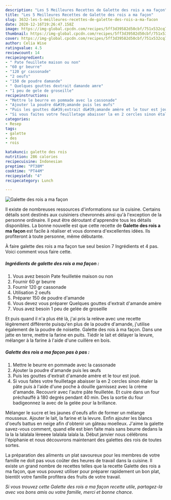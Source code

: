 ```yaml
---
description: "Les 5 Meilleures Recettes de Galette des rois a ma façon"
title: "Les 5 Meilleures Recettes de Galette des rois a ma façon"
slug: 3632-les-5-meilleures-recettes-de-galette-des-rois-a-ma-facon
date: 2020-12-16T19:26:47.158Z
image: https://img-global.cpcdn.com/recipes/5ff3d39582d50cbf/751x532cq70/galette-des-rois-a-ma-facon-photo-principale-de-la-recette.jpg
thumbnail: https://img-global.cpcdn.com/recipes/5ff3d39582d50cbf/751x532cq70/galette-des-rois-a-ma-facon-photo-principale-de-la-recette.jpg
cover: https://img-global.cpcdn.com/recipes/5ff3d39582d50cbf/751x532cq70/galette-des-rois-a-ma-facon-photo-principale-de-la-recette.jpg
author: Celia Wise
ratingvalue: 4.5
reviewcount: 14
recipeingredient:
- " Pate feuillete maison ou non"
- "60 gr beurre"
- "120 gr cassonade"
- "2 oeufs"
- "150 de poudre damande"
- " Quelques gouttes dextrait damande amre"
- "1 peu de gele de groseille"
recipeinstructions:
- "Mettre le beurre en pommade avec la cassonade"
- "Ajouter la poudre d&#39;amande puis les œufs"
- "Puis les gouttes d&#39;extrait d&#39;amande amère et le tour est joué."
- "Si vous faites votre feuilletage abaisser la en 2 cercles sinon étaler la pâte puis à l&#39;aide d&#39;une poche à douille garnissez avec la crème d&#39;amande. Recouvrir avec l&#39;autre pâte feuilletée. Et cuire dans un four préchauffé à 180 degrés pendant 40 min. Des la sortie du four badigeonnez la avec de la gelée pour la brillance."
categories:
- Resep
tags:
- galette
- des
- rois

katakunci: galette des rois 
nutrition: 286 calories
recipecuisine: Indonesian
preptime: "PT38M"
cooktime: "PT44M"
recipeyield: "4"
recipecategory: Lunch

---
```



![Galette des rois a ma façon](https://img-global.cpcdn.com/recipes/5ff3d39582d50cbf/751x532cq70/galette-des-rois-a-ma-facon-photo-principale-de-la-recette.jpg)

Il existe de nombreuses ressources d'informations sur la cuisine. Certains détails sont destinés aux cuisiniers chevronnés ainsi qu'à l'exception de la personne ordinaire. Il peut être déroutant d'apprendre tous les détails disponibles. La bonne nouvelle est que cette recette de <strong> Galette des rois a ma façon </strong> est facile à réaliser et vous donnera d'excellentes idées. Ils profiteront à toute personne, même débutante.

<!--inarticleads1-->

À faire galette des rois a ma façon tue seul besion 7 Ingrédients et 4 pas. Voici comment vous faire cette.

##### Ingrédients de galette des rois a ma façon :

1. Vous avez besoin  Pate feuilletée maison ou non
1. Fournir 60 gr beurre
1. Fournir 120 gr cassonade
1. Utilisation 2 oeufs
1. Préparer 150 de poudre d&#39;amande
1. Vous devez vous préparer  Quelques gouttes d&#39;extrait d&#39;amande amère
1. Vous avez besoin 1 peu de gelée de groseille


Et puis quand il n&#39;a plus été là, j&#39;ai pris la relève avec une recette légèrement différente puisqu&#39;en plus de la poudre d&#39;amande, j&#39;utilise également de la poudre de noisette. Galette des rois à ma façon. Dans une jatte en terre, mettre la farine en puits. Tiédir le lait et délayer la levure, mélanger à la farine à l&#39;aide d&#39;une cuillère en bois. 

<!--inarticleads2-->

##### Galette des rois a ma façon pas à pas :

1. Mettre le beurre en pommade avec la cassonade
1. Ajouter la poudre d&#39;amande puis les œufs
1. Puis les gouttes d&#39;extrait d&#39;amande amère et le tour est joué.
1. Si vous faites votre feuilletage abaisser la en 2 cercles sinon étaler la pâte puis à l&#39;aide d&#39;une poche à douille garnissez avec la crème d&#39;amande. Recouvrir avec l&#39;autre pâte feuilletée. Et cuire dans un four préchauffé à 180 degrés pendant 40 min. Des la sortie du four badigeonnez la avec de la gelée pour la brillance.


Mélanger le sucre et les jaunes d&#39;oeufs afin de former un mélange mousseux. Ajouter le lait, la farine et la levure. Enfin ajouter les blancs d&#39;oeufs battus en neige afin d&#39;obtenir un gâteau moelleux. J&#39;aime la galette savez-vous comment, quand elle est bien faite mais sans beurre dedans la la la la lalalala lèreeee lalalala lalala la. Début janvier nous célébrons l&#39;épiphanie et nous découvrons maintenant des galettes des rois de toutes sortes. 

<!--inarticleads1-->

<p>
La préparation des aliments un plat savoureux pour les membres de votre famille ne doit pas vous coûter des heures de travail dans la cuisine. Il existe un grand nombre de recettes telles que la recette Galette des rois a ma façon, que vous pouvez utiliser pour préparer rapidement un bon plat, bientôt votre famille profitera des fruits de votre travail.
</p>

<p>
<i>Si vous trouvez cette Galette des rois a ma façon recette utile, partagez-la avec vos bons amis ou votre famille, merci et bonne chance.</i>
</p>
